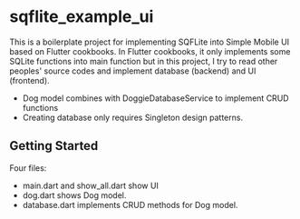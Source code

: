 # sqflite_example_ui

This is a boilerplate project for implementing SQFLite into Simple Mobile UI based on Flutter cookbooks. In Flutter cookbooks, it only implements some SQLite functions into main function but in this project, I try to read other peoples' source codes and implement database (backend) and UI (frontend).

- Dog model combines with DoggieDatabaseService to implement CRUD functions
- Creating database only requires Singleton design patterns.

## Getting Started

Four files: 
- main.dart and show_all.dart show UI 
- dog.dart shows Dog model.
- database.dart implements CRUD methods for Dog model.